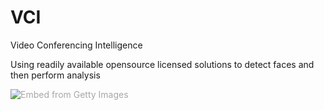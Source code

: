 # VCI
Video Conferencing Intelligence

Using readily available opensource licensed solutions to detect faces and then perform analysis



<a id='ID5d0sYpQXlmeM83ZW9KcA' class='gie-single' href='http://www.gettyimages.com.au/detail/1248900571' target='_blank' style='color:#a7a7a7;text-decoration:none;font-weight:normal !important;border:none;display:inline-block;'><img src="https://media.gettyimages.com/photos/video-meeting-on-desktop-screen-picture-id1248900571?s=2048x2048" alt="Embed from Getty Images" /></a>
